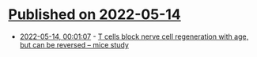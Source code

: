 # [Published on 2022-05-14](index.md)

* [2022-05-14, 00:01:07](https://news.ycombinator.com/item?id=31373801) - [T cells block nerve cell regeneration with age, but can be reversed – mice study](https://www.imperial.ac.uk/news/236418/cells-block-nerve-cell-regeneration-with/)
